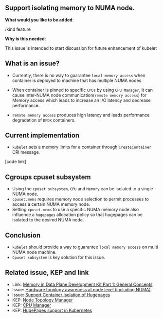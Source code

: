 ## Support isolating memory to NUMA node.


<!-- Please only use this template for submitting enhancement requests -->

**What would you like to be added**:

/kind feature

**Why is this needed**:

This issue is intended to start discussion for future enhancement of kubelet

## What is an issue?
- Currently, there is no way to guarantee `local memory access` when container is deployed to machine that has multiple NUMA nodes. 

- When container is pinned to specific `CPUs` by using `CPU Manager`, It can cause inter-NUMA node communication(`remote memory access`) for Memory access which leads to increase an I/O latency and decrease performance.

- `remote memory access` produces high latency and leads performance degradation of `DPDK` containers.

## Current implementation
- `kubelet` sets a memory limits for a container through `CreateContainer` CRI message.

[code link]

## Cgroups cpuset subsystem
- Using the `cpuset subsystem`, `CPU` and `Memory` can be isolated to a single NUMA node.
- `cpuset.mems` requires memory node selection to permit processes to access a certain NUMA memory node.
- Setting `cpuset.mems` to use a specific NUMA memory node also influence a `hugepages` allocation policy so that hugepages can be isolated to the desired NUMA node.

## Conclusion
- `kubelet` should provide a way to guarantee `local memory access` on multi NUMA node machine.
- `Cpuset subsystem` is key solution for this issue.

## Related issue, KEP and link 
- Link: [Memory in Data Plane Development Kit Part 1: General Concepts](https://software.intel.com/en-us/articles/memory-in-dpdk-part-1-general-concepts)
- Issue: [Hardware topology awareness at node level (including NUMA)](https://github.com/kubernetes/kubernetes/issues/49964)
- Issue: [Support Container Isolation of Hugepages](https://github.com/kubernetes/kubernetes/issues/80716)
- KEP: [Node Topology Manager](https://github.com/kubernetes/enhancements/blob/dcc8c7241513373b606198ab0405634af643c500/keps/sig-node/0035-20190130-topology-manager.md)
- KEP: [CPU Manager](https://github.com/kubernetes/community/blob/master/contributors/design-proposals/node/cpu-manager.md#implementation-roadmap)
- KEP: [HugePages support in Kubernetes](https://github.com/kubernetes/enhancements/blob/master/keps/sig-node/20190129-hugepages.md)
